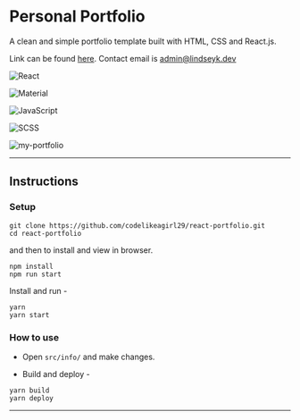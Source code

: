 # Personal Portfolio

A clean and simple portfolio template built with HTML, CSS and React.js.

Link can be found [here](http://www.lindseyk.dev).
Contact email is [admin@lindseyk.dev](mailto:admin@lindseyk.dev)

![React](https://img.shields.io/badge/react-%2320232a.svg?style=for-the-badge&logo=react&logoColor=%2361DAFB)

![Material](https://camo.githubusercontent.com/f1ae97a491db2b9e6dcd605d5845e51019c05d2b42bcb22511f4b46f6cf9244e/68747470733a2f2f696d672e736869656c64732e696f2f7374617469632f76313f7374796c653d666f722d7468652d6261646765266d6573736167653d4d6174657269616c2b44657369676e26636f6c6f723d373537353735266c6f676f3d4d6174657269616c2b44657369676e266c6f676f436f6c6f723d464646464646266c6162656c3d)

![JavaScript](https://img.shields.io/badge/javascript-%23323330.svg?style=for-the-badge&logo=javascript&logoColor=%23F7DF1E)

![SCSS](https://camo.githubusercontent.com/7436ecde5696a856dd865d3fc81fa2612054f468e12fdb5d591e7a19a46fc9f7/68747470733a2f2f696d672e736869656c64732e696f2f7374617469632f76313f7374796c653d666f722d7468652d6261646765266d6573736167653d5361737326636f6c6f723d434336363939266c6f676f3d53617373266c6f676f436f6c6f723d464646464646266c6162656c3d)

![my-portfolio](https://res.cloudinary.com/codelikeagirl29/image/upload/v1663322475/projects/lindseyk-dev_bh5dqg.png)

---

## Instructions

### Setup

```shell
git clone https://github.com/codelikeagirl29/react-portfolio.git
cd react-portfolio
```
and then to install and view in browser.

```shell
npm install
npm run start
```

Install and run -

```shell
yarn
yarn start
```

### How to use

- Open `src/info/` and make changes.


- Build and deploy -

```shell
yarn build
yarn deploy
```
---
